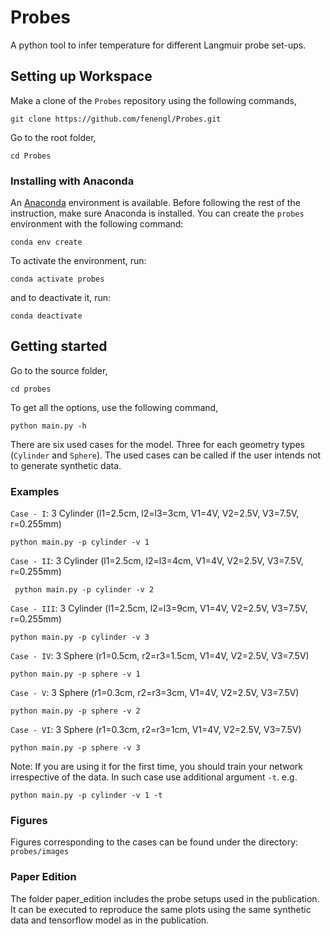 
<!-- This repository consists of three folders.
Infer_Temp
extrapolation_verification
PTetraProbes

In Infer_Temp the temperature for different Langmuir probe set-ups can be inferred. The probe set ups are in sub-folders. The data is generated with data_gen.py
The versions of the 3 cylinder setup are e.g. called main_3cyl_a.py,  main_3cyl_b.py,  main_3cyl_c.py
They are to infer temperature.
main_3cyl_ne.py is to infer the electron density.
main_3cyl_Vb.py is to infer the floating potential.
The same goes for the 3 spheres and the mNLP folder.

To run the code one can run the main files.  The tensorflow models are saved and used for the run to reproduce the exact figures of the publication. The flags to generate data or train a new tensorflow model can be set from False to True and new data and model will be generated.

The files network_TF_DNN.py is the machine learning network used for Te and Vb inference.
The network_TF_ne.py used for electron temperature.

The noise folder within Infer_Temp shows the different cases with added noise.

In the extrapolation verification folder, Figure 1 of the publication is plotted.

In PTetraProbes, the simulations runs on PTetra are specified. -->

# Probes
A python tool to infer temperature for different Langmuir probe set-ups.

## Setting up Workspace
Make a clone of the `Probes` repository using the following commands,
```shell
git clone https://github.com/fenengl/Probes.git
```
Go to the root folder,
```shell
cd Probes
```
### Installing with Anaconda

An [Anaconda](www.anaconda.com) environment is available. Before following the rest of the instruction, make sure Anaconda is installed. You can create the `probes` environment with the following command:
```shell
conda env create
```
To activate the environment, run:
```shell
conda activate probes
```
and to deactivate it, run:
```shell
conda deactivate
```
## Getting started
Go to the source folder,
```shell
cd probes
```
To get all the options, use the following command,
```shell
python main.py -h
```
There are six used cases for the model. Three for each geometry types (`Cylinder` and `Sphere`). The used cases can be called if the user intends not to generate synthetic data.
### Examples
 `Case - I`: 3 Cylinder (l1=2.5cm, l2=l3=3cm, V1=4V, V2=2.5V, V3=7.5V, r=0.255mm)
 ```shell
 python main.py -p cylinder -v 1
 ```
 `Case - II`: 3 Cylinder (l1=2.5cm, l2=l3=4cm, V1=4V, V2=2.5V, V3=7.5V, r=0.255mm)
```shell
 python main.py -p cylinder -v 2
 ```
 `Case - III`: 3 Cylinder (l1=2.5cm, l2=l3=9cm, V1=4V, V2=2.5V, V3=7.5V, r=0.255mm)
 ```shell
 python main.py -p cylinder -v 3
 ```
 `Case - IV`: 3 Sphere (r1=0.5cm, r2=r3=1.5cm, V1=4V, V2=2.5V, V3=7.5V)
 ```shell
 python main.py -p sphere -v 1
 ```
 `Case - V`: 3 Sphere (r1=0.3cm, r2=r3=3cm, V1=4V, V2=2.5V, V3=7.5V)
  ```shell
 python main.py -p sphere -v 2
 ```
 `Case - VI`: 3 Sphere (r1=0.3cm, r2=r3=1cm, V1=4V, V2=2.5V, V3=7.5V)
  ```shell
 python main.py -p sphere -v 3
 ```
Note: If you are using it for the first time, you should train your network irrespective of the data. In such case use additional argument `-t`.
e.g.
 ```shell
 python main.py -p cylinder -v 1 -t
 ```
### Figures
Figures corresponding to the cases can be found under the directory: `probes/images`

### Paper Edition
The folder paper_edition includes the probe setups used in the publication. It can be executed to reproduce the same plots using the same synthetic data and tensorflow model as in the publication.
